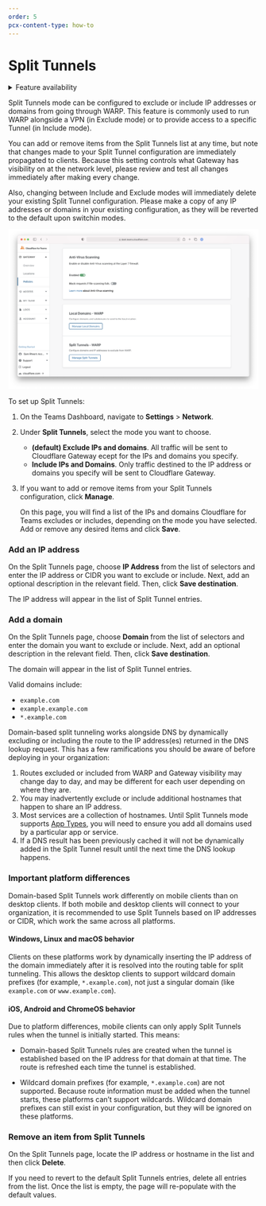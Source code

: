 ```yaml
---
order: 5
pcx-content-type: how-to
---
```


# Split Tunnels

<details>
<summary>Feature availability</summary>
<div>

| Operating Systems | [WARP mode required](/connections/connect-devices/warp#warp-client-modes) | [Teams plans](https://www.cloudflare.com/teams-pricing/) |
| ----------------- | ------------------------------------------------------------------------- | -------------------------------------------------------- |
| All systems       | WARP with Gateway                                                         | All plans                                                |

</div>
</details>

Split Tunnels mode can be configured to exclude or include IP addresses or domains from going through WARP. This feature is commonly used to run WARP alongside a VPN (in Exclude mode) or to provide access to a specific Tunnel (in Include mode).

You can add or remove items from the Split Tunnels list at any time, but note that changes made to your Split Tunnel configuration are immediately propagated to clients. Because this setting controls what Gateway has visibility on at the network level, please review and test all changes immediately after making every change.

Also, changing between Include and Exclude modes will immediately delete your existing Split Tunnel configuration. Please make a copy of any IP addresses or domains in your existing configuration, as they will be reverted to the default upon switchin modes.

![Settings End](../../../../static/secure-web-gateway/split-tunnel/settings-end.png)

To set up Split Tunnels:

1. On the Teams Dashboard, navigate to **Settings** > **Network**.

1. Under **Split Tunnels**, select the mode you want to choose.

   - **(default) Exclude IPs and domains**. All traffic will be sent to Cloudflare Gateway ecept for the IPs and domains you specify.
   - **Include IPs and Domains**. Only traffic destined to the IP address or domains you specify will be sent to Cloudflare Gateway.

1. If you want to add or remove items from your Split Tunnels configuration, click **Manage**.

   On this page, you will find a list of the IPs and domains Cloudflare for Teams excludes or includes, depending on the mode you have selected. Add or remove any desired items and click **Save**.

### Add an IP address

On the Split Tunnels page, choose **IP Address** from the list of selectors and enter the IP address or CIDR you want to exclude or include. Next, add an optional description in the relevant field. Then, click **Save destination**.

The IP address will appear in the list of Split Tunnel entries.

### Add a domain

On the Split Tunnels page, choose **Domain** from the list of selectors and enter the domain you want to exclude or include. Next, add an optional description in the relevant field. Then, click **Save destination**.

The domain will appear in the list of Split Tunnel entries.

Valid domains include:

- `example.com`
- `example.example.com`
- `*.example.com`

<Aside header='Warning about using domains in Split Tunnels'>

Domain-based split tunneling works alongside DNS by dynamically excluding or including the route to the IP address(es) returned in the DNS lookup request. This has a few ramifications you should be aware of before deploying in your organization:

1. Routes excluded or included from WARP and Gateway visibility may change day to day, and may be different for each user depending on where they are.
2. You may inadvertently exclude or include additional hostnames that happen to share an IP address.
3. Most services are a collection of hostnames. Until Split Tunnels mode supports [App Types](/policies/filtering/http-policies/application-app-types), you will need to ensure you add all domains used by a particular app or service.
4. If a DNS result has been previously cached it will not be dynamically added in the Split Tunnel result until the next time the DNS lookup happens.

</Aside>

### Important platform differences

Domain-based Split Tunnels work differently on mobile clients than on desktop clients. If both mobile and desktop clients will connect to your organization, it is recommended to use Split Tunnels based on IP addresses or CIDR, which work the same across all platforms.

#### Windows, Linux and macOS behavior

Clients on these platforms work by dynamically inserting the IP address of the domain immediately after it is resolved into the routing table for split tunneling. This allows the desktop clients to support wildcard domain prefixes (for example, `*.example.com`), not just a singular domain (like `example.com` or `www.example.com`).

#### iOS, Android and ChromeOS behavior

Due to platform differences, mobile clients can only apply Split Tunnels rules when the tunnel is initially started. This means:

- Domain-based Split Tunnels rules are created when the tunnel is established based on the IP address for that domain at that time. The route is refreshed each time the tunnel is established.

- Wildcard domain prefixes (for example, `*.example.com`) are not supported. Because route information must be added when the tunnel starts, these platforms can’t support wildcards. Wildcard domain prefixes can still exist in your configuration, but they will be ignored on these platforms.

### Remove an item from Split Tunnels

On the Split Tunnels page, locate the IP address or hostname in the list and then click **Delete**.

<Aside>

If you need to revert to the default Split Tunnels entries, delete all entries from the list. Once the list is empty, the page will re-populate with the default values.

</Aside>

